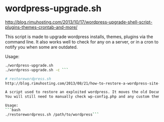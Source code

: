 # wordpress-upgrade.sh 
http://blog.rimuhosting.com/2013/10/17/wordpress-upgrade-shell-script-plugins-themes-crontab-and-more/

This script is made to upgrade wordpress installs, themes, plugins via the command line. It also works well to check for any on a server, or in a cron to notify you when some are outdated.

Usage: 
```bash
./wordpress-upgrade.sh
./wordpress-upgrade.sh -c ```

# restorewordpress.sh 
http://blog.rimuhosting.com/2013/08/21/how-to-restore-a-wordpress-site-after-hacks-or-exploits-in-10-steps/

A script used to restore an exploited wordpress. It moves the old DocumentRoot out of the way, downloads a fresh wordpress, fresh plugins and themes and then migrates uploads directory over.
You will still need to manually check wp-config.php and any custom themes

Usage: 
```bash
./restorewordpress.sh /path/to/wordpress```

